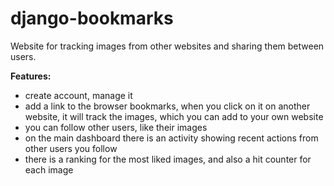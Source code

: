 # django-bookmarks
Website for tracking images from other websites and sharing them between users.

**Features:**
- create account, manage it
- add a link to the browser bookmarks, when you click on it on another website,
  it will track the images, which you can add to your own website
- you can follow other users, like their images
- on the main dashboard there is an activity showing recent actions from other users you follow
- there is a ranking for the most liked images, and also a hit counter for each image
